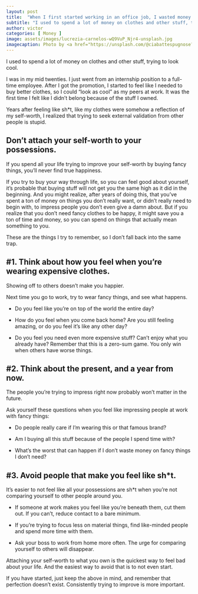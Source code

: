 ```yaml
---
layout: post
title:  "When I first started working in an office job, I wasted money on fancy things. Here’s how to avoid it."
subtitle: "I used to spend a lot of money on clothes and other stuff, trying to look cool."
author: victor
categories: [ Money ]
image: assets/images/lucrezia-carnelos-wQ9VuP_Njr4-unsplash.jpg
imagecaption: Photo by <a href="https://unsplash.com/@ciabattespugnose?utm_content=creditCopyText&utm_medium=referral&utm_source=unsplash">Lucrezia Carnelos</a> on <a href="https://unsplash.com/photos/blue-and-brown-tote-bag-wQ9VuP_Njr4?utm_content=creditCopyText&utm_medium=referral&utm_source=unsplash">Unsplash</a>
---
```

I used to spend a lot of money on clothes and other stuff, trying to look cool.

I was in my mid twenties. I just went from an internship position to a full-time employee. After I got the promotion, I started to feel like I needed to buy better clothes, so I could “look as cool” as my peers at work. It was the first time I felt like I didn’t belong because of the stuff I owned.

Years after feeling like sh*t, like my clothes were somehow a reflection of my self-worth, I realized that trying to seek external validation from other people is stupid.

## Don’t attach your self-worth to your possessions.

If you spend all your life trying to improve your self-worth by buying fancy things, you’ll never find true happiness.

If you try to buy your way through life, so you can feel good about yourself, it’s probable that buying stuff will not get you the same high as it did in the beginning. And you might realize, after years of doing this, that you’ve spent a ton of money on things you don’t really want, or didn’t really need to begin with, to impress people you don’t even give a damn about. But if you realize that you don’t need fancy clothes to be happy, it might save you a ton of time and money, so you can spend on things that actually mean something to you.

These are the things I try to remember, so I don’t fall back into the same trap.

## **#1. Think about how you feel when you’re wearing expensive clothes.**

Showing off to others doesn’t make you happier.

Next time you go to work, try to wear fancy things, and see what happens.

- Do you feel like you’re on top of the world the entire day?
    
- How do you feel when you come back home? Are you still feeling amazing, or do you feel it’s like any other day?
    
- Do you feel you need even more expensive stuff? Can’t enjoy what you already have? Remember that this is a zero-sum game. You only win when others have worse things.
    

## **#2. Think about the present, and a year from now.**

The people you’re trying to impress right now probably won’t matter in the future.

Ask yourself these questions when you feel like impressing people at work with fancy things:

- Do people really care if I’m wearing this or that famous brand?
    
- Am I buying all this stuff because of the people I spend time with?
    
- What’s the worst that can happen if I don’t waste money on fancy things I don’t need?
    

## **#3. Avoid people that make you feel like sh*t.**

It’s easier to not feel like all your possessions are sh*t when you’re not comparing yourself to other people around you.

- If someone at work makes you feel like you’re beneath them, cut them out. If you can’t, reduce contact to a bare minimum.
    
- If you’re trying to focus less on material things, find like-minded people and spend more time with them.
    
- Ask your boss to work from home more often. The urge for comparing yourself to others will disappear.
    

Attaching your self-worth to what you own is the quickest way to feel bad about your life. And the easiest way to avoid that is to not even start.

If you have started, just keep the above in mind, and remember that perfection doesn’t exist. Consistently trying to improve is more important.
